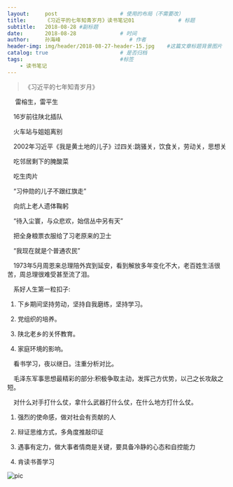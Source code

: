 ```yaml
---
layout:     post                    # 使用的布局（不需要改）
title:      《习近平的七年知青岁月》读书笔记01              # 标题
subtitle:   2018-08-28 #副标题
date:       2018-08-28              # 时间
author:     孙海峰                      # 作者
header-img: img/header/2018-08-27-header-15.jpg    #这篇文章标题背景图片
catalog: true                       # 是否归档
tags:                               #标签
    - 读书笔记
---
```



>《习近平的七年知青岁月》

&#8195; 雷榕生，雷平生

&#8195;16岁前往陕北插队

&#8195;火车站与姐姐离别

&#8195;2002年习近平《我是黄土地的儿子》过四关:跳骚关，饮食关，劳动关，思想关

&#8195;吃邻居剩下的腌酸菜

&#8195;吃生肉片

&#8195;“习仲勋的儿子不跟红旗走”

&#8195;向炕上老人遗体鞠躬

&#8195;“待入尘寰，与众悲欢，始信丛中另有天”

&#8195;把全身粮票衣服给了习老原来的卫士

&#8195;“我现在就是个普通农民”

&#8195;1973年5月周恩来总理陪外宾到延安，看到解放多年变化不大，老百姓生活很苦，周总理很难受甚至流了泪。

&#8195;系好人生第一粒扣子:

1. 下乡期间坚持劳动，坚持自我磨练，坚持学习。

2. 党组织的培养。

3. 陕北老乡的关怀教育。

4. 家庭环境的影响。

&#8195;看书学习，夜以继日。注重分析对比。

&#8195;毛泽东军事思想最精彩的部分:积极争取主动，发挥己方优势，以己之长攻敌之短。

&#8195;对什么对手打什么仗，拿什么武器打什么仗，在什么地方打什么仗。

1. 强烈的使命感，做对社会有贡献的人﻿

2. 辩证思维方式，多角度推敲印证﻿

3. 遇事有定力，做大事者情商是关键﻿，要具备冷静的心态和自控能力

4. 肯读书善学习

![pic](http://ss1.sinaimg.cn/large/005O5b6rgy1fupnx6s509j30u01400tw&690)
